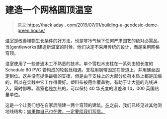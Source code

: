 # 建造一个网格圆顶温室

> 原文:[https://hack aday . com/2019/07/01/building-a-geodesic-dome-green house/](https://hackaday.com/2019/07/01/building-a-geodesic-dome-greenhouse/)

温室是改善植物生长条件的好方法，也是寒冷气候下任何严肃园艺的绝对必需品。当[gentleworks]建造新温室的时候，他们决定不采用传统的设计，而是采用网格穹顶。

温室使用了一些普通木工不熟悉的技术。单个雪松木支柱在一系列由短长度的 Schedule 80 PVC 管构成的轮毂处相遇。支柱用钢带固定在管道上，并用螺丝固定到位。这并没有提供最强的支撑，但是由于支柱上的大部分负荷本质上都是压缩的，所以在实践中它工作得很好。塑料布被用作覆盖物，有助于让大量的光线进入，同时御寒。温室也是加热的，可以保持 40 华氏度的温差和 14，000 英国热量单位。

这是一个让我们想在自家后院建一两个穹顶的建筑。[在](https://hackaday.com/2016/03/07/geodesic-dome-build-at-rev-space-den-haag/#more-193815)之前，我们已经见过其他测地线结构；[如果你自己也在做，一定要给我们写信。](http://hackaday.com/submit-a-tip)